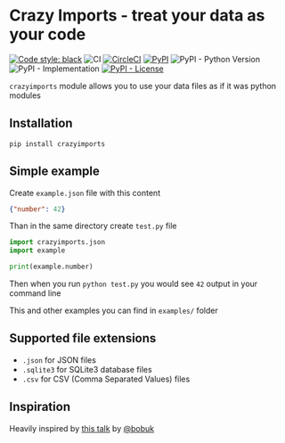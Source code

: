 # Crazy Imports - treat your data as your code

[![Code style: black](https://img.shields.io/badge/code%20style-black-black)](https://github.com/mishankov/crazy-imports/actions?query=workflow%3Ablack)
![CI](https://github.com/mishankov/crazy-imports/workflows/CI/badge.svg)
[![CircleCI](https://img.shields.io/circleci/build/github/mishankov/crazy-imports)](https://app.circleci.com/pipelines/github/mishankov/crazy-imports)
[![PyPI](https://img.shields.io/pypi/v/crazyimports)](https://pypi.org/project/crazyimports/)
![PyPI - Python Version](https://img.shields.io/pypi/pyversions/crazyimports)
![PyPI - Implementation](https://img.shields.io/pypi/implementation/crazyimports)
[![PyPI - License](https://img.shields.io/pypi/l/crazyimports)](https://github.com/mishankov/crazy-imports/blob/main/LICENSE)

`crazyimports` module allows you to use your data files as if it was python modules

## Installation

`pip install crazyimports`

## Simple example

Create `example.json` file with this content

```json
{"number": 42}
```

 Than in the same directory create `test.py` file

```python
import crazyimports.json
import example

print(example.number)
```

Then when you run `python test.py` you would see `42` output in your command line

This and other examples you can find in `examples/` folder

## Supported file extensions

- `.json` for JSON files
- `.sqlite3` for SQLite3 database files
- `.csv` for CSV (Comma Separated Values) files

## Inspiration

Heavily inspired by [this talk](https://youtu.be/CWZVNgStgbI) by [@bobuk](https://github.com/bobuk)
